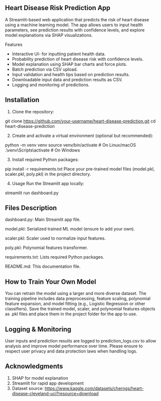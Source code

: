 ## Heart Disease Risk Prediction App

A Streamlit-based web application that predicts the risk of heart disease using a machine learning model. 
The app allows users to input health parameters, see prediction results with confidence levels, and explore model explanations via SHAP visualizations.

Features

- Interactive UI- for inputting patient health data.
- Probability prediction of heart disease risk with confidence levels.
- Model explanation using SHAP bar charts and force plots.
- Batch prediction via CSV upload.
- Input validation and health tips based on prediction results.
- Downloadable input data and prediction results as CSV.
- Logging and monitoring of predictions.


## Installation

1. Clone the repository:

git clone https://github.com/your-username/heart-disease-prediction.git
cd heart-disease-prediction

2. Create and activate a virtual environment (optional but recommended):

python -m venv venv
source venv/bin/activate      # On Linux/macOS
.\venv\Scripts\activate       # On Windows

3. Install required Python packages:

pip install -r requirements.txt
Place your pre-trained model files (model.pkl, scaler.pkl, poly.pkl) in the project directory.

4. Usage
Run the Streamlit app locally:

streamlit run dashboard.py

## Files Description
dashboard.py: Main Streamlit app file.

model.pkl: Serialized trained ML model (ensure to add your own).

scaler.pkl: Scaler used to normalize input features.

poly.pkl: Polynomial features transformer.

requirements.txt: Lists required Python packages.

README.md: This documentation file.

## How to Train Your Own Model
You can retrain the model using a larger and more diverse dataset. The training pipeline includes data preprocessing, feature scaling, polynomial feature expansion, and model fitting (e.g., Logistic Regression or other classifiers). Save the trained model, scaler, and polynomial features objects as .pkl files and place them in the project folder for the app to use.

## Logging & Monitoring
User inputs and prediction results are logged to prediction_logs.csv to allow analysis and improve model performance over time. Please ensure to respect user privacy and data protection laws when handling logs.

## Acknowledgments
1. SHAP for model explanation
2. Streamlit for rapid app development
3. Dataset source: https://www.kaggle.com/datasets/cherngs/heart-disease-cleveland-uci?resource=download
